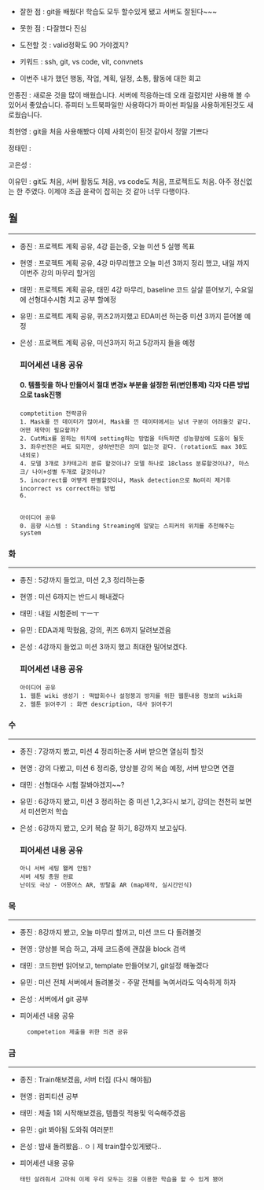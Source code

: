 - 잘한 점 : git을 배웠다! 학습도 모두 할수있게 됐고 서버도 잘된다~~~

- 못한 점 : 다잘했다 진심
    
- 도전할 것 : valid정확도 90 가야겠지?

- 키워드 : ssh, git, vs code, vit, convnets

- 이번주 내가 했던 행동, 작업, 계획, 일정, 소통, 활동에 대한 회고

안종진 : 새로운 것을 많이 배웠습니다. 서버에 적응하는데 오래 걸렸지만 사용해 볼 수 있어서 좋았습니다. 쥬피터 노트북파일만 사용하다가 파이썬 파일을 사용하게된것도 새로웠습니다. 

최현영 : git을 처음 사용해봤다 이제 사회인이 된것 같아서 정말 기쁘다

정태민 : 

고은성 : 

이유민 : git도 처음, 서버 활동도 처음, vs code도 처음, 프로젝트도 처음. 아주 정신없는 한 주였다. 이제야 조금 윤곽이 잡히는 것 같아 너무 다행이다.

## 월

---

- 종진 : 프로젝트 계획 공유, 4강 듣는중, 오늘 미션 5 실행 목표
- 현영 : 프로젝트 계획 공유, 4강 마무리했고 오늘 미션 3까지 정리 했고, 내일 까지 이번주 강의 마무리 할거임
- 태민 : 프로젝트 계획 공유, 태민 4강 마무리, baseline 코드 살살 뜯어보기, 수요일에 선형대수시험 치고 공부 할예정
- 유민 : 프로젝트 계획 공유, 퀴즈2까지했고 EDA미션 하는중 미션 3까지 뜯어볼 예정
- 은성 : 프로젝트 계획 공유, 미션3까지 하고 5강까지 들을 예정

  ### 피어세션 내용 공유
  #### 0. 템플릿을 하나 만들어서 절대 변경x 부분을 설정한 뒤(변인통제) 각자 다른 방법으로 task진행
  
      comptetition 전략공유 
      1. Mask를 낀 데이터가 많아서, Mask를 낀 데이터에서는 남녀 구분이 어려울것 같다. 어떤 제약이 필요할까?
      2. CutMix를 원하는 위치에 setting하는 방법을 터득하면 성능향상에 도움이 될듯
      3. 좌우반전은 써도 되지만, 상하반전은 의미 없는것 같다. (rotation도 max 30도 내외로)
      4. 모델 3개로 3카테고리 분류 할것이냐? 모델 하나로 18class 분류할것이냐?, 마스크/ 나이+성별 두개로 갈것이냐?
      5. incorrect를 어떻게 판별할것이냐, Mask detection으로 No미리 제거후 incorrect vs correct하는 방법
      6. 
       
  
      아이디어 공유
      0. 음향 시스템 : Standing Streaming에 알맞는 스피커의 위치를 추천해주는 system
      
  

### 화

---

- 종진 : 5강까지 들었고, 미션 2,3 정리하는중
- 현영 : 미션 6까지는 반드시 해내겠다
- 태민 : 내일 시험준비 ㅜㅡㅜ
- 유민 : EDA과제 막혔음, 강의, 퀴즈 6까지 달려보겠음
- 은성 : 4강까지 들었고 미션 3까지 했고 최대한 밀어보겠다.

  ### 피어세션 내용 공유
  
      아이디어 공유
      1. 웹툰 wiki 생성기 : 떡밥회수나 설정붕괴 방지를 위한 웹툰내용 정보의 wiki화
      2. 웹툰 읽어주기 : 화면 description, 대사 읽어주기

### 수

---

- 종진 : 7강까지 봤고, 미션 4 정리하는중 서버 받으면 열심히 할것
- 현영 : 강의 다봤고, 미션 6 정리중, 앙상블 강의 복습 예정, 서버 받으면 연결
- 태민 : 선형대수 시험 잘봐야겠지~~?
- 유민 : 6강까지 봤고, 미션 3 정리하는 중 미션 1,2,3다시 보기, 강의는 천천히 보면서 미션먼저 학습 
- 은성 : 6강까지 봤고, 오키 복습 잘 하기, 8강까지 보고싶다.

  ### 피어세션 내용 공유

      아니 서버 세팅 왤케 안됨?
      서버 세팅 총원 완료
      난이도 극상 - 어몽어스 AR, 방탈출 AR (map제작, 실시간인식)

### 목

---

- 종진 : 8강까지 봤고, 오늘 마무리 할꺼고, 미션 코드 다 돌려볼것
- 현영 : 앙상블 복습 하고, 과제 코드중에 괜찮을 block 검색
- 태민 : 코드한번 읽어보고, template 만들어보기, git설정 해놓겠다
- 유민 : 미션 전체 서버에서 돌려볼것 - 주말 전체를 녹여서라도 익숙하게 하자
- 은성 : 서버에서 git 공부

- 피어세션 내용 공유

        competetion 제출을 위한 의견 공유
### 금

---

- 종진 : Train해보겠음, 서버 터짐 (다시 해야됨)
- 현영 : 컴피티션 공부
- 태민 : 제출 1회 시작해보겠음, 템플릿 적용및 익숙해주겠음
- 유민 : git 봐야됨 도와줘 여러분!!
- 은성 : 밤새 돌려봤음.. ㅇㅣ제 train할수있게됐다..

- 피어세션 내용 공유

      태민 살려줘서 고마워 이제 우리 모두는 깃을 이용한 학습을 할 수 있게 됐어
